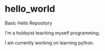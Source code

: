 # hello_world
Basic Hello Repository

I'm a hobbyist teaching myself programming.

I am currently working on learning python.
